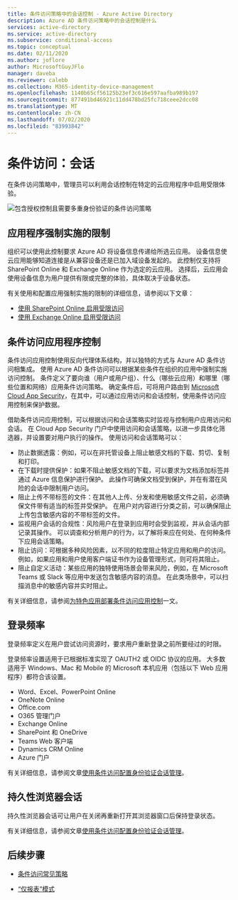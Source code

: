 ```yaml
---
title: 条件访问策略中的会话控制 - Azure Active Directory
description: Azure AD 条件访问策略中的会话控制是什么
services: active-directory
ms.service: active-directory
ms.subservice: conditional-access
ms.topic: conceptual
ms.date: 02/11/2020
ms.author: joflore
author: MicrosoftGuyJFlo
manager: daveba
ms.reviewer: calebb
ms.collection: M365-identity-device-management
ms.openlocfilehash: 1140b65cf56125b23ef3c616e597aafba989b197
ms.sourcegitcommit: 877491bd46921c11dd478bd25fc718ceee2dcc08
ms.translationtype: MT
ms.contentlocale: zh-CN
ms.lasthandoff: 07/02/2020
ms.locfileid: "83993842"
---
```

# <a name="conditional-access-session"></a>条件访问：会话

在条件访问策略中，管理员可以利用会话控制在特定的云应用程序中启用受限体验。

![包含授权控制且需要多重身份验证的条件访问策略](./media/concept-conditional-access-session/conditional-access-session.png)

## <a name="application-enforced-restrictions"></a>应用程序强制实施的限制

组织可以使用此控制要求 Azure AD 将设备信息传递给所选云应用。 设备信息使云应用能够知道连接是从兼容设备还是已加入域设备发起的。 此控制仅支持将 SharePoint Online 和 Exchange Online 作为选定的云应用。 选择后，云应用会使用设备信息为用户提供有限或完整的体验，具体取决于设备状态。

有关使用和配置应用强制实施的限制的详细信息，请参阅以下文章：

- [使用 SharePoint Online 启用受限访问](/sharepoint/control-access-from-unmanaged-devices)
- [使用 Exchange Online 启用受限访问](https://aka.ms/owalimitedaccess)

## <a name="conditional-access-application-control"></a>条件访问应用程序控制

条件访问应用控制使用反向代理体系结构，并以独特的方式与 Azure AD 条件访问相集成。 使用 Azure AD 条件访问可以根据某些条件在组织的应用中强制实施访问控制。 条件定义了要向谁（用户或用户组）、什么（哪些云应用）和哪里（哪些位置和网络）应用条件访问策略。 确定条件后，可将用户路由到 [Microsoft Cloud App Security](/cloud-app-security/what-is-cloud-app-security)，在其中，可以通过应用访问和会话控制，使用条件访问应用控制来保护数据。

借助条件访问应用控制，可以根据访问和会话策略实时监视与控制用户应用访问和会话。 在 Cloud App Security 门户中使用访问和会话策略，以进一步具体化筛选器，并设置要对用户执行的操作。 使用访问和会话策略可以：

- 防止数据透露：例如，可以在非托管设备上阻止敏感文档的下载、剪切、复制和打印。
- 在下载时提供保护：如果不阻止敏感文档的下载，可以要求为文档添加标签并通过 Azure 信息保护进行保护。 此操作可确保文档受到保护，并在有潜在风险的会话中限制用户访问。
- 阻止上传不带标签的文件：在其他人上传、分发和使用敏感文件之前，必须确保文件带有适当的标签并受保护。 在用户对内容进行分类之前，可以确保阻止上传包含敏感内容的不带标签的文件。
- 监视用户会话的合规性：风险用户在登录到应用时会受到监视，并从会话内部记录其操作。 可以调查和分析用户的行为，以了解将来应在何处、在何种条件下应用会话策略。
- 阻止访问：可根据多种风险因素，以不同的粒度阻止特定应用和用户的访问。 例如，如果应用和用户使用客户端证书作为设备管理形式，则可将其阻止。
- 阻止自定义活动：某些应用的独特使用场景会带来风险，例如，在 Microsoft Teams 或 Slack 等应用中发送包含敏感内容的消息。 在此类场景中，可以扫描消息中的敏感内容并实时阻止。

有关详细信息，请参阅[为特色应用部署条件访问应用控制](/cloud-app-security/proxy-deployment-aad)一文。

## <a name="sign-in-frequency"></a>登录频率

登录频率定义在用户尝试访问资源时，要求用户重新登录之前所要经过的时限。

登录频率设置适用于已根据标准实现了 OAUTH2 或 OIDC 协议的应用。 大多数适用于 Windows、Mac 和 Mobile 的 Microsoft 本机应用（包括以下 Web 应用程序）都符合该设置。

- Word、Excel、PowerPoint Online
- OneNote Online
- Office.com
- O365 管理门户
- Exchange Online
- SharePoint 和 OneDrive
- Teams Web 客户端
- Dynamics CRM Online
- Azure 门户

有关详细信息，请参阅文章[使用条件访问配置身份验证会话管理](howto-conditional-access-session-lifetime.md#user-sign-in-frequency)。

## <a name="persistent-browser-session"></a>持久性浏览器会话

持久性浏览器会话可让用户在关闭再重新打开其浏览器窗口后保持登录状态。

有关详细信息，请参阅文章[使用条件访问配置身份验证会话管理](howto-conditional-access-session-lifetime.md#persistence-of-browsing-sessions)。

## <a name="next-steps"></a>后续步骤

- [条件访问常见策略](concept-conditional-access-policy-common.md)

- [“仅报表”模式](concept-conditional-access-report-only.md)
